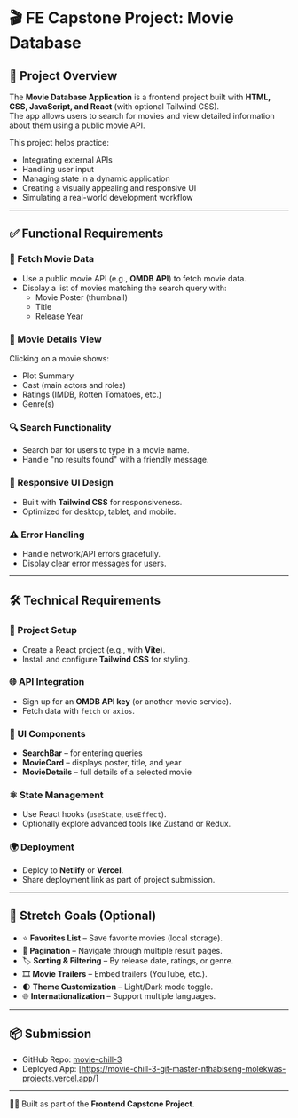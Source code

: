 # 🎬 FE Capstone Project: Movie Database

## 📖 Project Overview
The **Movie Database Application** is a frontend project built with **HTML, CSS, JavaScript, and React** (with optional Tailwind CSS).  
The app allows users to search for movies and view detailed information about them using a public movie API.

This project helps practice:
- Integrating external APIs
- Handling user input
- Managing state in a dynamic application
- Creating a visually appealing and responsive UI
- Simulating a real-world development workflow

---

## ✅ Functional Requirements

### 🔎 Fetch Movie Data
- Use a public movie API (e.g., **OMDB API**) to fetch movie data.
- Display a list of movies matching the search query with:
  - Movie Poster (thumbnail)
  - Title
  - Release Year

### 🎥 Movie Details View
Clicking on a movie shows:
- Plot Summary  
- Cast (main actors and roles)  
- Ratings (IMDB, Rotten Tomatoes, etc.)  
- Genre(s)  

### 🔍 Search Functionality
- Search bar for users to type in a movie name.  
- Handle "no results found" with a friendly message.  

### 📱 Responsive UI Design
- Built with **Tailwind CSS** for responsiveness.  
- Optimized for desktop, tablet, and mobile.  

### ⚠️ Error Handling
- Handle network/API errors gracefully.  
- Display clear error messages for users.  

---

## 🛠 Technical Requirements

### 🚀 Project Setup
- Create a React project (e.g., with **Vite**).  
- Install and configure **Tailwind CSS** for styling.  

### 🌐 API Integration
- Sign up for an **OMDB API key** (or another movie service).  
- Fetch data with `fetch` or `axios`.  

### 🎨 UI Components
- **SearchBar** – for entering queries  
- **MovieCard** – displays poster, title, and year  
- **MovieDetails** – full details of a selected movie  

### ⚛️ State Management
- Use React hooks (`useState`, `useEffect`).  
- Optionally explore advanced tools like Zustand or Redux.  

### 🌍 Deployment
- Deploy to **Netlify** or **Vercel**.  
- Share deployment link as part of project submission.  

---

## 🌟 Stretch Goals (Optional)
- ⭐ **Favorites List** – Save favorite movies (local storage).  
- 📑 **Pagination** – Navigate through multiple result pages.  
- 🏷 **Sorting & Filtering** – By release date, ratings, or genre.  
- 🎞 **Movie Trailers** – Embed trailers (YouTube, etc.).  
- 🌓 **Theme Customization** – Light/Dark mode toggle.  
- 🌐 **Internationalization** – Support multiple languages.  

---

## 📦 Submission
- GitHub Repo: [movie-chill-3](https://github.com/Molekwanthabi/movie-chill-3)  
- Deployed App: [https://movie-chill-3-git-master-nthabiseng-molekwas-projects.vercel.app/]

---
👨‍💻 Built as part of the **Frontend Capstone Project**.




